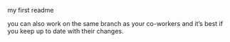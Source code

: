 my first readme

you can also work on the same branch as your co-workers and it’s best if you keep up to date with their changes.
